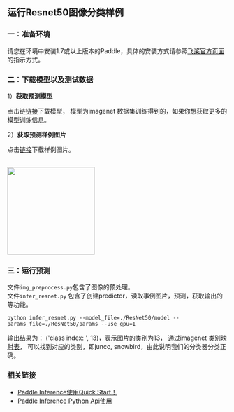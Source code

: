 ## 运行Resnet50图像分类样例


### 一：准备环境

请您在环境中安装1.7或以上版本的Paddle，具体的安装方式请参照[飞桨官方页面](https://www.paddlepaddle.org.cn/)的指示方式。


### 二：下载模型以及测试数据


1）**获取预测模型**

点击链[链接](https://paddle-inference-dist.bj.bcebos.com/inference_demo/python/resnet50/ResNet50.tar.gz)下载模型， 模型为imagenet 数据集训练得到的，如果你想获取更多的模型训练信息。


2）**获取预测样例图片**

点击[链接](https://paddle-inference-dist.bj.bcebos.com/inference_demo/python/resnet50/ILSVRC2012_val_00000247.jpeg)下载样例图片。


<p align="left">
    <br>
<img src='https://paddle-inference-dist.bj.bcebos.com/inference_demo/python/resnet50/ILSVRC2012_val_00000247.jpeg' width = "200" height = "200">
    <br>
<p>


### 三：运行预测

文件`img_preprocess.py`包含了图像的预处理。    
文件`infer_resnet.py` 包含了创建predictor，读取事例图片，预测，获取输出的等功能。   

```
python infer_resnet.py --model_file=./ResNet50/model --params_file=./ResNet50/params --use_gpu=1
```

输出结果为： ('class index: ', 13)，表示图片的类别为13， 通过imagenet [类别映射表](https://gist.github.com/yrevar/942d3a0ac09ec9e5eb3a)， 可以找到对应的类别，即junco, snowbird，由此说明我们的分类器分类正确。

### 相关链接
- [Paddle Inference使用Quick Start！]()
- [Paddle Inference Python Api使用]()

